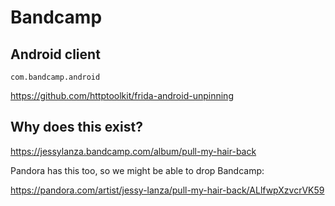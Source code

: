 # Bandcamp

## Android client

~~~
com.bandcamp.android
~~~

https://github.com/httptoolkit/frida-android-unpinning

## Why does this exist?

https://jessylanza.bandcamp.com/album/pull-my-hair-back

Pandora has this too, so we might be able to drop Bandcamp:

https://pandora.com/artist/jessy-lanza/pull-my-hair-back/ALlfwpXzvcrVK59
